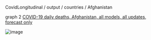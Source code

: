 
CovidLongitudinal / output / countries / Afghanistan


graph 2 [COVID-19 daily deaths, Afghanistan, all models, all updates, forecast only](https://github.com/pourmalek/CovidLongitudinal/blob/main/output/countries/Afghanistan/graph%202%20Afghanistan%20ALL%20MODELS%20C19%20daily%20deaths%20all%20updates.pdf)

![image](https://user-images.githubusercontent.com/30849720/204109125-9f2b10cd-b7d5-4d81-9a5f-b0eb3c198920.png)



